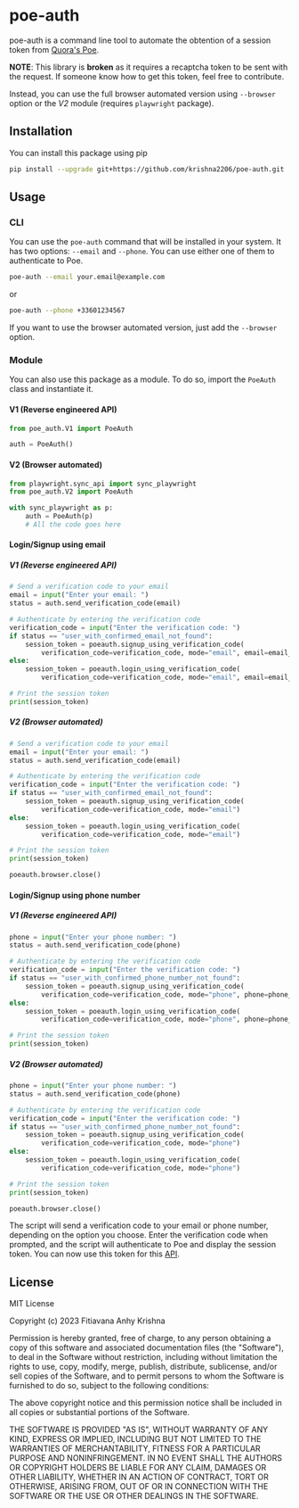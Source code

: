 # poe-auth

poe-auth is a command line tool to automate the obtention of a session token from [Quora's Poe](https://poe.com).

**NOTE**: This library is **broken** as it requires a recaptcha token to be sent with the request. 
If someone know how to get this token, feel free to contribute.

Instead, you can use the full browser automated version using `--browser` option or the *V2* module (requires `playwright` package).

## Installation

You can install this package using pip
    
```bash
pip install --upgrade git+https://github.com/krishna2206/poe-auth.git
```

## Usage
### CLI
You can use the `poe-auth` command that will be installed in your system. 
It has two options: `--email` and `--phone`. 
You can use either one of them to authenticate to Poe.

```bash
poe-auth --email your.email@example.com
```

or

```bash
poe-auth --phone +33601234567
```

If you want to use the browser automated version, just add the `--browser` option.

### Module
You can also use this package as a module. To do so, import the `PoeAuth` class and instantiate it.

#### V1 (Reverse engineered API)
```python
from poe_auth.V1 import PoeAuth

auth = PoeAuth()
```

#### V2 (Browser automated)
```python
from playwright.sync_api import sync_playwright
from poe_auth.V2 import PoeAuth

with sync_playwright as p:
    auth = PoeAuth(p)
    # All the code goes here
```

#### Login/Signup using email

##### V1 (Reverse engineered API)
```python
# Send a verification code to your email
email = input("Enter your email: ")
status = auth.send_verification_code(email)

# Authenticate by entering the verification code
verification_code = input("Enter the verification code: ")
if status == "user_with_confirmed_email_not_found":
    session_token = poeauth.signup_using_verification_code(
        verification_code=verification_code, mode="email", email=email_adress)
else:
    session_token = poeauth.login_using_verification_code(
        verification_code=verification_code, mode="email", email=email_adress)

# Print the session token
print(session_token)
```

##### V2 (Browser automated)
```python
# Send a verification code to your email
email = input("Enter your email: ")
status = auth.send_verification_code(email)

# Authenticate by entering the verification code
verification_code = input("Enter the verification code: ")
if status == "user_with_confirmed_email_not_found":
    session_token = poeauth.signup_using_verification_code(
        verification_code=verification_code, mode="email")
else:
    session_token = poeauth.login_using_verification_code(
        verification_code=verification_code, mode="email")

# Print the session token
print(session_token)

poeauth.browser.close()
```

#### Login/Signup using phone number

##### V1 (Reverse engineered API)
```python
phone = input("Enter your phone number: ")
status = auth.send_verification_code(phone)

# Authenticate by entering the verification code
verification_code = input("Enter the verification code: ")
if status == "user_with_confirmed_phone_number_not_found":
    session_token = poeauth.signup_using_verification_code(
        verification_code=verification_code, mode="phone", phone=phone_number)
else:
    session_token = poeauth.login_using_verification_code(
        verification_code=verification_code, mode="phone", phone=phone_number)

# Print the session token
print(session_token)
```

##### V2 (Browser automated)
```python
phone = input("Enter your phone number: ")
status = auth.send_verification_code(phone)

# Authenticate by entering the verification code
verification_code = input("Enter the verification code: ")
if status == "user_with_confirmed_phone_number_not_found":
    session_token = poeauth.signup_using_verification_code(
        verification_code=verification_code, mode="phone")
else:
    session_token = poeauth.login_using_verification_code(
        verification_code=verification_code, mode="phone")

# Print the session token
print(session_token)

poeauth.browser.close()
```

The script will send a verification code to your email or phone number, depending on the option you choose. 
Enter the verification code when prompted, and the script will authenticate to Poe and display the session token. 
You can now use this token for this [API](https://github.com/ading2210/poe-api).

## License

MIT License

Copyright (c) 2023 Fitiavana Anhy Krishna

Permission is hereby granted, free of charge, to any person obtaining a copy
of this software and associated documentation files (the "Software"), to deal
in the Software without restriction, including without limitation the rights
to use, copy, modify, merge, publish, distribute, sublicense, and/or sell
copies of the Software, and to permit persons to whom the Software is
furnished to do so, subject to the following conditions:

The above copyright notice and this permission notice shall be included in
all copies or substantial portions of the Software.

THE SOFTWARE IS PROVIDED "AS IS", WITHOUT WARRANTY OF ANY KIND, EXPRESS OR
IMPLIED, INCLUDING BUT NOT LIMITED TO THE WARRANTIES OF MERCHANTABILITY,
FITNESS FOR A PARTICULAR PURPOSE AND NONINFRINGEMENT. IN NO EVENT SHALL THE
AUTHORS OR COPYRIGHT HOLDERS BE LIABLE FOR ANY CLAIM, DAMAGES OR OTHER
LIABILITY, WHETHER IN AN ACTION OF CONTRACT, TORT OR OTHERWISE, ARISING FROM,
OUT OF OR IN CONNECTION WITH THE SOFTWARE OR THE USE OR OTHER DEALINGS IN
THE SOFTWARE.
